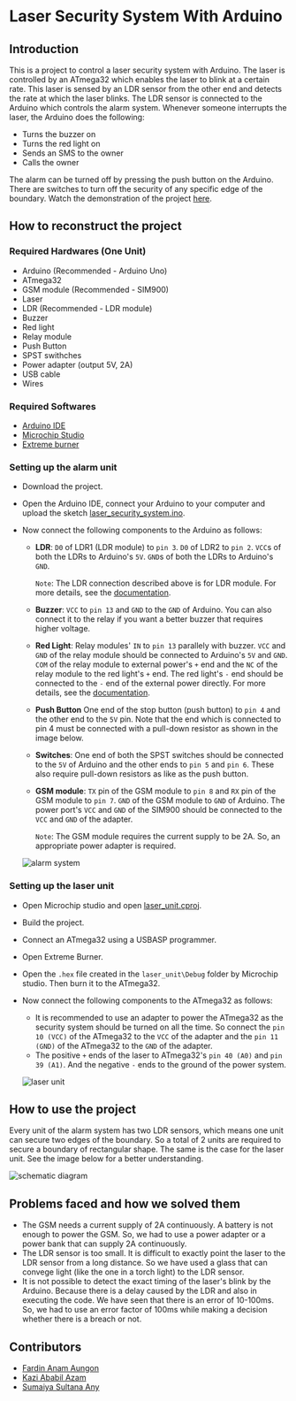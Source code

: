 # Laser Security System With Arduino

## Introduction

This is a  project to control a laser security system with Arduino. The laser is controlled by an ATmega32 which enables the laser to blink at a certain rate. This laser is sensed by an LDR sensor from the other end and detects the rate at which the laser blinks. The LDR sensor is connected to the Arduino which controls the alarm system. Whenever someone interrupts the laser, the Arduino does the following:
- Turns the buzzer on
- Turns the red light on
- Sends an SMS to the owner
- Calls the owner

The alarm can be turned off by pressing the push button on the Arduino. There are switches to turn off the security of any specific edge of the boundary. Watch the demonstration of the project [here](https://youtu.be/q3XVyX2HZ3A).

## How to reconstruct the project
### Required Hardwares (One Unit)
- Arduino (Recommended - Arduino Uno)
- ATmega32
- GSM module (Recommended - SIM900)
- Laser
- LDR (Recommended - LDR module)
- Buzzer
- Red light
- Relay module
- Push Button
- SPST swithches
- Power adapter (output 5V, 2A)
- USB cable
- Wires

### Required Softwares
- [Arduino IDE](https://www.arduino.cc/en/software)
- [Microchip Studio](https://www.microchip.com/en-us/tools-resources/develop/microchip-studio)
- [Extreme burner](https://extreme-burner-avr.software.informer.com/download/)

### Setting up the alarm unit
- Download the project.
- Open the Arduino IDE, connect your Arduino to your computer and upload the sketch [laser_security_system.ino](https://github.com/fardinanam/Laser-Security-System-With-Arduino/blob/main/alarm_unit/laser_security_system.ino).
- Now connect the following components to the Arduino as follows:
    - **LDR**: `D0` of LDR1 (LDR module) to `pin 3`. `D0` of LDR2 to `pin 2`. `VCC`s of both the LDRs to Arduino's `5V`. `GND`s of both the LDRs to Arduino's `GND`. 
    
        `Note`: The LDR connection described above is for LDR module. For more details, see the [documentation](https://create.arduino.cc/projecthub/electronicsfan123/interfacing-arduino-uno-with-ldr-8760ba).
    - **Buzzer**: `VCC` to `pin 13` and `GND` to the `GND` of Arduino. You can also connect it to the relay if you want a better buzzer that requires higher voltage. 
    - **Red Light**: Relay modules' `IN` to `pin 13` parallely with buzzer. `VCC` and `GND` of the relay module should be connected to Arduino's `5V` and `GND`. `COM` of the relay module to external power's `+` end and the `NC` of the relay module to the red light's `+` end. The red light's `-` end should be connected to the `-` end of the external power directly. For more details, see the [documentation](https://randomnerdtutorials.com/guide-for-relay-module-with-arduino/).
    - **Push Button** One end of the stop button (push button) to `pin 4` and the other end to the `5V` pin. Note that the end which is connected to pin 4 must be connected with a pull-down resistor as shown in the image below.
    - **Switches**: One end of both the SPST switches should be connected to the `5V` of Arduino and the other ends to `pin 5` and `pin 6`. These also require pull-down resistors as like as the push button. 
    - **GSM module**: `TX` pin of the GSM module to `pin 8` and `RX` pin of the GSM module to `pin 7`. `GND` of the GSM module to `GND` of Arduino. The power port's `VCC` and `GND` of the SIM900 should be connected to the `VCC` and `GND` of the adapter.

        `Note`: The GSM module requires the current supply to be 2A. So, an appropriate power adapter is required.

    ![alarm system](Images/laser_security_system_arduino_unit.jpg)

### Setting up the laser unit
- Open Microchip studio and open [laser_unit.cproj](https://github.com/fardinanam/Laser-Security-System-With-Arduino/blob/main/laser_unit/laser_unit/laser_unit.cproj).
- Build the project.
- Connect an ATmega32 using a USBASP programmer.
- Open Extreme Burner.
- Open the `.hex` file created in the `laser_unit\Debug` folder by Microchip studio. Then burn it to the ATmega32.
- Now connect the following components to the ATmega32 as follows:
    - It is recommended to use an adapter to power the ATmega32 as the security system should be turned on all the time. So connect the `pin 10 (VCC)` of the ATmega32 to the `VCC` of the adapter and the `pin 11 (GND)` of the ATmega32 to the `GND` of the adapter.
    - The positive `+` ends of the laser to ATmega32's `pin 40 (A0)` and `pin 39 (A1)`. And the negative `-` ends to the ground of the power system.

    ![laser unit](Images/laser_security_system_laser_unit.jpg)

## How to use the project
Every unit of the alarm system has two LDR sensors, which means one unit can secure two edges of the boundary. So a total of 2 units are required to secure a boundary of rectangular shape.
The same is the case for the laser unit. See the image below for a better understanding.

![schematic diagram](Images/laser_security_system_schematic_diagram.jpg)

## Problems faced and how we solved them

- The GSM needs a current supply of 2A continuously. A battery is not enough to power the GSM. So, we had to use a power adapter or a power bank that can supply 2A continuously.
- The LDR sensor is too small. It is difficult to exactly point the laser to the LDR sensor from a long distance. So we have used a glass that can convege light (like the one in a torch light) to the LDR sensor.
- It is not possible to detect the exact timing of the laser's blink by the Arduino. Because there is a delay caused by the LDR and also in executing the code. We have seen that there is an error of 10-100ms. So, we had to use an error factor of 100ms while making a decision whether there is a breach or not.

## Contributors
- [Fardin Anam Aungon](https://github.com/fardinanam)
- [Kazi Ababil Azam](https://github.com/ababiltalha)
- [Sumaiya Sultana Any](https://github.com/SumaiyaAny)
